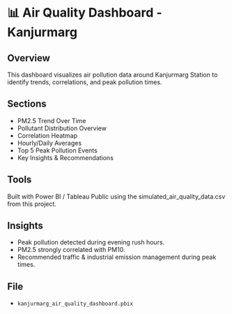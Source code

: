 # 📊 Air Quality Dashboard - Kanjurmarg

## Overview
This dashboard visualizes air pollution data around Kanjurmarg Station to identify trends, correlations, and peak pollution times.

## Sections
- PM2.5 Trend Over Time
- Pollutant Distribution Overview
- Correlation Heatmap
- Hourly/Daily Averages
- Top 5 Peak Pollution Events
- Key Insights & Recommendations

## Tools
Built with Power BI / Tableau Public using the simulated_air_quality_data.csv from this project.

## Insights
- Peak pollution detected during evening rush hours.
- PM2.5 strongly correlated with PM10.
- Recommended traffic & industrial emission management during peak times.

## File
- `kanjurmarg_air_quality_dashboard.pbix`
